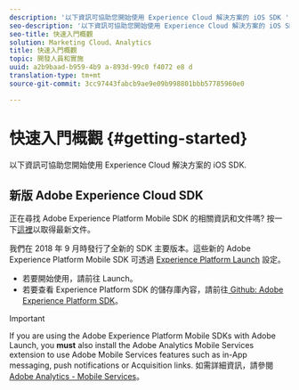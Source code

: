 ```yaml
---
description: '以下資訊可協助您開始使用 Experience Cloud 解決方案的 iOS SDK '
seo-description: '以下資訊可協助您開始使用 Experience Cloud 解決方案的 iOS SDK '
seo-title: 快速入門概觀
solution: Marketing Cloud、Analytics
title: 快速入門概觀
topic: 開發人員和實施
uuid: a2b9baad-b959-4b9 a-893d-99c0 f4072 e8 d
translation-type: tm+mt
source-git-commit: 3cc97443fabcb9ae9e09b998801bbb57785960e0

---
```



# 快速入門概觀 {#getting-started}

以下資訊可協助您開始使用 Experience Cloud 解決方案的 iOS SDK.

## 新版 Adobe Experience Cloud SDK

正在尋找 Adobe Experience Platform Mobile SDK 的相關資訊和文件嗎? 按一下[這裡](https://aep-sdks.gitbook.io/docs/)以取得最新文件。

我們在 2018 年 9 月時發行了全新的 SDK 主要版本。這些新的 Adobe Experience Platform Mobile SDK 可透過 [Experience Platform Launch](https://www.adobe.com/experience-platform/launch.html) 設定。

* 若要開始使用，請前往 Launch。
* 若要查看 Experience Platform SDK 的儲存庫內容，請前往[ Github: Adobe Experience Platform SDK](https://github.com/Adobe-Marketing-Cloud/acp-sdks)。

>[!IMPORTANT]
>
> If you are using the Adobe Experience Platform Mobile SDKs with Adobe Launch, you **must** also install the Adobe Analytics Mobile Services extension to use Adobe Mobile Services features such as in-App messaging, push notifications or Acquisition links. 如需詳細資訊，請參閱 [Adobe Analytics - Mobile Services](https://aep-sdks.gitbook.io/docs/using-mobile-extensions/adobe-analytics-mobile-services)。